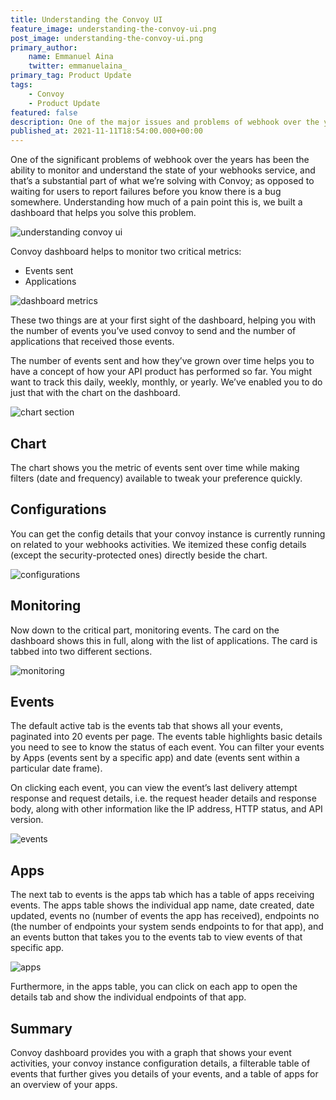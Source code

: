 ```yaml
---
title: Understanding the Convoy UI
feature_image: understanding-the-convoy-ui.png
post_image: understanding-the-convoy-ui.png
primary_author:
    name: Emmanuel Aina
    twitter: emmanuelaina_
primary_tag: Product Update
tags:
    - Convoy
    - Product Update
featured: false
description: One of the major issues and problems of webhook over the years has been the ability to monitor and understand the state of your webhooks service at any time, and that’s a major part of what we’re solving with Convoy as opposed to waiting for users to report failures before you..
published_at: 2021-11-11T18:54:00.000+00:00
---
```


One of the significant problems of webhook over the years has been the ability to monitor and understand the state of your webhooks service, and that’s a substantial part of what we’re solving with Convoy; as opposed to waiting for users to report failures before you know there is a bug somewhere. Understanding how much of a pain point this is, we built a dashboard that helps you solve this problem.

![understanding convoy ui](/blog-assets/understanding_the_convoy_ui.png)

Convoy dashboard helps to monitor two critical metrics:

-   Events sent
-   Applications

![dashboard metrics](/blog-assets/metrics.png)

These two things are at your first sight of the dashboard, helping you with the number of events you’ve used convoy to send and the number of applications that received those events.

The number of events sent and how they’ve grown over time helps you to have a concept of how your API product has performed so far. You might want to track this daily, weekly, monthly, or yearly. We’ve enabled you to do just that with the chart on the dashboard.

![chart section](/blog-assets/chart_section.gif)

## Chart

The chart shows you the metric of events sent over time while making filters (date and frequency) available to tweak your preference quickly.

## Configurations

You can get the config details that your convoy instance is currently running on related to your webhooks activities. We itemized these config details (except the security-protected ones) directly beside the chart.

![configurations](/blog-assets/configurations.png)

## Monitoring

Now down to the critical part, monitoring events. The card on the dashboard shows this in full, along with the list of applications. The card is tabbed into two different sections.

![monitoring](/blog-assets/monitoring.png)

## Events

The default active tab is the events tab that shows all your events, paginated into 20 events per page. The events table highlights basic details you need to see to know the status of each event. You can filter your events by Apps (events sent by a specific app) and date (events sent within a particular date frame).

On clicking each event, you can view the event’s last delivery attempt response and request details, i.e. the request header details and response body, along with other information like the IP address, HTTP status, and API version.

![events](/blog-assets/events.gif)

## Apps

The next tab to events is the apps tab which has a table of apps receiving events. The apps table shows the individual app name, date created, date updated, events no (number of events the app has received), endpoints no (the number of endpoints your system sends endpoints to for that app), and an events button that takes you to the events tab to view events of that specific app.

![apps](/blog-assets/apps.gif)

Furthermore, in the apps table, you can click on each app to open the details tab and show the individual endpoints of that app.

## Summary

Convoy dashboard provides you with a graph that shows your event activities, your convoy instance configuration details, a filterable table of events that further gives you details of your events, and a table of apps for an overview of your apps.
